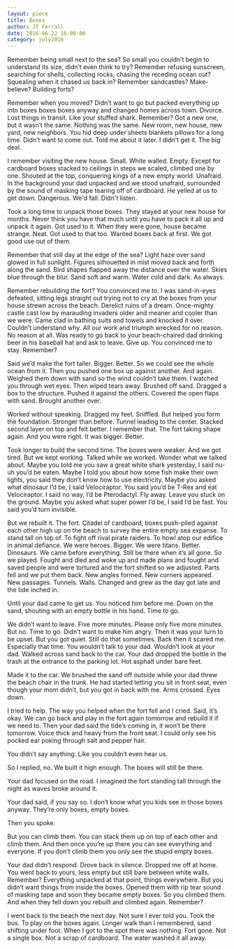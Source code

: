 ```yaml
---
layout: piece
title: Boxes
author: JT Ferrall
date: 2016-06-22 16:00:00
category: july2016
---
```


Remember being small next to the sea? So small you couldn’t begin to understand its size, didn’t even think to try? Remember refusing sunscreen, searching for shells, collecting rocks, chasing the receding ocean out? Squealing when it chased us back in? Remember sandcastles? Make-believe? Building forts?

Remember when you moved? Didn’t want to go but packed everything up into boxes boxes boxes anyway and changed homes across town. Divorce. Lost things in transit. Like your stuffed shark. Remember? Got a new one, but it wasn’t the same. Nothing was the same. New room, new house, new yard, new neighbors. You hid deep under sheets blankets pillows for a long time. Didn’t want to come out. Told me about it later. I didn’t get it. The big deal.

I remember visiting the new house. Small. White walled. Empty. Except for cardboard boxes stacked to ceilings in steps we scaled, climbed one by one. Shouted at the top, conquering kings of a new empty world. Unafraid. In the background your dad unpacked and we stood unafraid, surrounded by the sound of masking tape tearing off of cardboard.
He yelled at us to get down. Dangerous. We'd fall. Didn't listen.

Took a long time to unpack those boxes. They stayed at your new house for months. Never think you have that much until you have to pack it all up and unpack it again. Got used to it. When they were gone, house became strange. Neat. Got used to that too. Wanted boxes back at first. We got good use out of them.

Remember that still day at the edge of the sea? Light haze over sand glowed in full sunlight. Figures silhouetted in mist moved back and forth along the sand. Bird shapes flapped away the distance over the water. Skies blue through the blur. Sand soft and warm. Water cold and dark. As always.

Remember rebuilding the fort? You convinced me to. I was sand-in-eyes defeated, sitting legs straight out trying not to cry at the boxes from your house strewn across the beach. Derelict ruins of a dream. Once-mighty castle cast low by marauding invaders older and meaner and cooler than we were. Came clad in bathing suits and towels and knocked it over. Couldn’t understand why. All our work and triumph wrecked for no reason. No reason at all. Was ready to go back to your beach-chaired dad drinking beer in his baseball hat and ask to leave. Give up. You convinced me to stay. Remember?

Said we’d make the fort taller. Bigger. Better. So we could see the whole ocean from it. Then you pushed one box up against another. And again. Weighed them down with sand so the wind couldn’t take them. I watched you through wet eyes. Then wiped tears away. Brushed off sand. Dragged a box to the structure. Pushed it against the others. Covered the open flaps with sand. Brought another over.

Worked without speaking. Dragged my feet. Sniffled. But helped you form the foundation. Stronger than before. Tunnel leading to the center. Stacked second layer on top and felt better. I remember that. The fort taking shape again. And you were right. It was bigger. Better.

Took longer to build the second time. The boxes were weaker. And we got tired. But we kept working. Talked while we worked. Wonder what we talked about. Maybe you told me you saw a great white shark yesterday, I said nu-uh you’d be eaten. Maybe I told you about how some fish make their own lights, you said they don’t know how to use electricity. Maybe you asked what dinosaur I’d be, I said Velociraptor. You said you’d be T-Rex and eat Velociraptor. I said no way, I’d be Pterodactyl. Fly away. Leave you stuck on the ground. Maybe you asked what super power I’d be, I said I’d be fast. You said you’d turn invisible.
	
But we rebuilt it. The fort. Citadel of cardboard, boxes push-piled against each other high up on the beach to survey the entire empty sea expanse. To stand tall on top of. To fight off rival pirate raiders. To howl atop our edifice in animal defiance. We were heroes. Bigger. We were titans. Better. Dinosaurs. We came before everything. Still be there when it’s all gone. So we played. Fought and died and woke up and made plans and fought and saved people and were tortured and the fort shifted so we adjusted. Parts fell and we put them back. New angles formed. New corners appeared. New passages. Tunnels. Walls. Changed and grew as the day got late and the tide inched in.
	
Until your dad came to get us. You noticed him before me. Down on the sand, shouting with an empty bottle in his hand. Time to go. 
	
We didn’t want to leave. Five more minutes. Please only five more minutes. But no. Time to go. Didn’t want to make him angry. Then it was your turn to be upset. But you got quiet. Still do that sometimes. Back then it scared me. Especially that time. You wouldn’t talk to your dad. Wouldn’t look at your dad. Walked across sand back to the car. Your dad dropped the bottle in the trash at the entrance to the parking lot. Hot asphalt under bare feet. 
	
Made it to the car. We brushed the sand off outside while your dad threw the beach chair in the trunk. He had started letting you sit in front seat, even though your mom didn’t, but you got in back with me. Arms crossed. Eyes down.
	
I tried to help. The way you helped when the fort fell and I cried. Said, it’s okay. We can go back and play in the fort again tomorrow and rebuild it if we need to. Then your dad said the tide’s coming in, it won’t be there tomorrow. Voice thick and heavy from the front seat. I could only see his pocked ear poking through salt and pepper hair.

You didn’t say anything. Like you couldn’t even hear us. 

So I replied, no. We built it high enough. The boxes will still be there. 

Your dad focused on the road. I imagined the fort standing tall through the night as waves broke around it. 

Your dad said, if you say so. I don’t know what you kids see in those boxes anyway. They’re only boxes, empty boxes. 

Then you spoke. 

But you can climb them. You can stack them up on top of each other and climb them. And then once you’re up there you can see everything and everyone. If you don’t climb them you only see the stupid empty boxes.

Your dad didn’t respond. Drove back in silence. Dropped me off at home. You went back to yours, less empty but still bare between white walls. Remember? Everything unpacked at that point, things everywhere. But you didn’t want things from inside the boxes. Opened them with rip tear sound of masking tape and soon they became empty boxes. So you climbed them. And when they fell down you rebuilt and climbed again. Remember? 

I went back to the beach the next day. Not sure I ever told you. Took the bus. To play on the boxes again. Longer walk than I remembered, sand shifting under foot. When I got to the spot there was nothing. Fort gone. Not a single box. Not a scrap of cardboard. The water washed it all away.